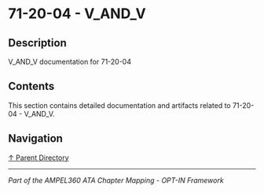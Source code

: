 # 71-20-04 - V_AND_V

## Description

V_AND_V documentation for 71-20-04

## Contents

This section contains detailed documentation and artifacts related to 71-20-04 - V_AND_V.

## Navigation

[↑ Parent Directory](../README.md)

---

*Part of the AMPEL360 ATA Chapter Mapping - OPT-IN Framework*
